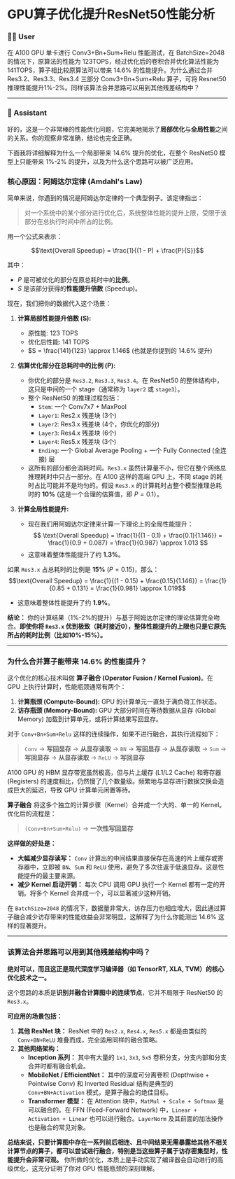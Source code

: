 # GPU算子优化提升ResNet50性能分析

### 🧑‍💻 User

在 A100 GPU 单卡进行 Conv3+Bn+Sum+Relu 性能测试，在 BatchSize=2048 的情况下，原算法的性能为 123TOPS，经过优化后的卷积合并优化算法性能为 141TOPS，算子相比较原算法可以带来 14.6% 的性能提升。为什么通过合并 Res3.2、Res3.3、Res3.4 三部分 Conv3+Bn+Sum+Relu 算子，可将 Resnet50 推理性能提升1%-2%。同样该算法合并思路可以用到其他残差结构中？

---

### 🤖 Assistant

好的，这是一个非常棒的性能优化问题，它完美地揭示了**局部优化**与**全局性能**之间的关系。你的观察非常准确，结论也完全正确。

下面我将详细解释为什么一个局部带来 14.6% 提升的优化，在整个 ResNet50 模型上只能带来 1%-2% 的提升，以及为什么这个思路可以被广泛应用。

### 核心原因：阿姆达尔定律 (Amdahl's Law)

简单来说，你遇到的情况是阿姆达尔定律的一个典型例子。该定律指出：

> 对一个系统中的某个部分进行优化后，系统整体性能的提升上限，受限于该部分在总执行时间中所占的比例。

用一个公式来表示：

$$\text{Overall Speedup} = \frac{1}{(1 - P) + \frac{P}{S}}$$

其中：
* $P$ 是可被优化的部分在原总耗时中的**比例**。
* $S$ 是该部分获得的**性能提升倍数** (Speedup)。

现在，我们把你的数据代入这个场景：

1.  **计算局部性能提升倍数 (S):**
    * 原性能: 123 TOPS
    * 优化后性能: 141 TOPS
    * $S = \frac{141}{123} \approx 1.146$ (也就是你提到的 14.6% 提升)

2.  **估算优化部分在总耗时中的比例 (P):**
    * 你优化的部分是 `Res3.2`, `Res3.3`, `Res3.4`。在 ResNet50 的整体结构中，这只是中间的一个 stage（通常称为 `layer2` 或 `stage3`）。
    * 整个 ResNet50 的推理过程包括：
        * `Stem`: 一个 Conv7x7 + MaxPool
        * `Layer1`: Res2.x 残差块 (3个)
        * `Layer2`: Res3.x 残差块 (4个，你优化的部分)
        * `Layer3`: Res4.x 残差块 (6个)
        * `Layer4`: Res5.x 残差块 (3个)
        * `Ending`: 一个 Global Average Pooling + 一个 Fully Connected (全连接) 层
    * 这所有的部分都会消耗时间。`Res3.x` 虽然计算量不小，但它在整个网络总推理耗时中只占一部分。在 A100 这样的高端 GPU 上，不同 stage 的耗时占比可能并不是均匀的。假设 `Res3.x` 的计算耗时占整个模型推理总耗时的 **10%** (这是一个合理的估算值，即 $P=0.1$）。

3.  **计算全局性能提升:**
    * 现在我们用阿姆达尔定律来计算一下理论上的全局性能提升：
    $$
    \text{Overall Speedup} = \frac{1}{(1 - 0.1) + \frac{0.1}{1.146}} = \frac{1}{0.9 + 0.087} = \frac{1}{0.987} \approx 1.013
    $$
    * 这意味着整体性能提升了约 **1.3%**。

如果 `Res3.x` 占总耗时的比例是 **15%** ($P=0.15$)，那么：
$$\text{Overall Speedup} = \frac{1}{(1 - 0.15) + \frac{0.15}{1.146}} = \frac{1}{0.85 + 0.131} = \frac{1}{0.981} \approx 1.019$$
* 这意味着整体性能提升了约 **1.9%**。

**结论：** 你的计算结果（1%-2%的提升）与基于阿姆达尔定律的理论估算完全吻合。**即使你将 `Res3.x` 优到极致（耗时接近0），整体性能提升的上限也只是它原先所占的耗时比例（比如10%-15%）。**

---

### 为什么合并算子能带来 14.6% 的性能提升？

这个优化的核心技术叫做 **算子融合 (Operator Fusion / Kernel Fusion)**。在 GPU 上执行计算时，性能瓶颈通常有两个：

1.  **计算瓶颈 (Compute-Bound):** GPU 的计算单元一直处于满负荷工作状态。
2.  **访存瓶颈 (Memory-Bound):** GPU 大部分时间在等待数据从显存 (Global Memory) 加载到计算单元，或将计算结果写回显存。

对于 `Conv+Bn+Sum+Relu` 这样的连续操作，如果不进行融合，其执行流程如下：

> `Conv` -> **写回显存** -> **从显存读取** -> `BN` -> **写回显存** -> **从显存读取** -> `Sum` -> **写回显存** -> **从显存读取** -> `ReLU` -> **写回显存**

A100 GPU 的 HBM 显存带宽虽然极高，但与片上缓存 (L1/L2 Cache) 和寄存器 (Registers) 的速度相比，仍然慢了几个数量级。频繁地与显存进行数据交换会造成巨大的延迟，导致 GPU 计算单元闲置等待。

**算子融合** 将这多个独立的计算步骤（Kernel）合并成一个大的、单一的 Kernel。优化后的流程是：

> `(Conv+Bn+Sum+Relu)` -> **一次性写回显存**

**这样做的好处是：**
* **大幅减少显存读写：** `Conv` 计算出的中间结果直接保存在高速的片上缓存或寄存器中，立即被 `BN`、`Sum` 和 `ReLU` 使用，避免了多次往返于低速显存。这是性能提升的最主要来源。
* **减少 Kernel 启动开销：** 每次 CPU 调用 GPU 执行一个 Kernel 都有一定的开销。将多个 Kernel 合并成一个，可以显著减少这种开销。

在 `BatchSize=2048` 的情况下，数据量非常大，访存压力也相应增大，因此通过算子融合减少访存带来的性能收益会非常明显，这解释了为什么你能测出 14.6% 这样的显著提升。

---

### 该算法合并思路可以用到其他残差结构中吗？

**绝对可以，而且这正是现代深度学习编译器（如 TensorRT, XLA, TVM）的核心优化技术之一。**

这个思路的本质是**识别并融合计算图中的连续节点**，它并不局限于 ResNet50 的 `Res3.x`。

**可应用的场景包括：**

1.  **其他 ResNet 块：** ResNet 中的 `Res2.x`, `Res4.x`, `Res5.x` 都是由类似的 `Conv+BN+ReLU` 堆叠而成，完全适用同样的融合策略。
2.  **其他网络架构：**
    * **Inception 系列：** 其中有大量的 `1x1`, `3x3`, `5x5` 卷积分支，分支内部和分支合并时都有融合机会。
    * **MobileNet / EfficientNet：** 其中的深度可分离卷积 (Depthwise + Pointwise Conv) 和 Inverted Residual 结构是典型的 `Conv+BN+Activation` 模式，是算子融合的绝佳目标。
    * **Transformer 模型：** 在 Attention 块中，`MatMul + Scale + Softmax` 是可以融合的。在 FFN (Feed-Forward Network) 中，`Linear + Activation + Linear` 也可以进行融合。`LayerNorm` 及其前面的加法操作也是融合的常见对象。

**总结来说，只要计算图中存在一系列前后相连、且中间结果无需暴露给其他不相关计算节点的算子，都可以尝试进行融合，特别是当这些算子属于访存密集型时，性能提升会非常可观。** 你所做的优化，本质上是手动实现了编译器会自动进行的高级优化，这充分证明了你对 GPU 性能瓶颈的深刻理解。